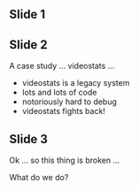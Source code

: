## Slide 1

## Slide 2 

A case study ... videostats ...
 
* videostats is a legacy system
* lots and lots of code 
* notoriously hard to debug
* videostats fights back!

## Slide 3

Ok ... so this thing is broken ...

What do we do?



